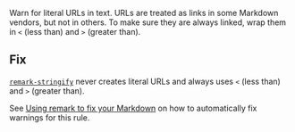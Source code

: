 Warn for literal URLs in text.
URLs are treated as links in some Markdown vendors, but not in others.
To make sure they are always linked, wrap them in `<` (less than) and `>`
(greater than).

## Fix

[`remark-stringify`](https://github.com/remarkjs/remark/tree/master/packages/remark-stringify)
never creates literal URLs and always uses `<` (less than) and `>`
(greater than).

See [Using remark to fix your Markdown](https://github.com/remarkjs/remark-lint#using-remark-to-fix-your-markdown)
on how to automatically fix warnings for this rule.